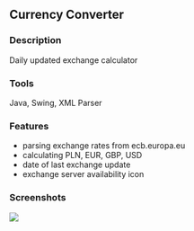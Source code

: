 ## Currency Converter

### Description
Daily updated exchange calculator

### Tools
Java, Swing, XML Parser

### Features
- parsing exchange rates from ecb.europa.eu
- calculating PLN, EUR, GBP, USD
- date of last exchange update
- exchange server availability icon

### Screenshots
<img src="http://i.imgur.com/UKes58w.png">